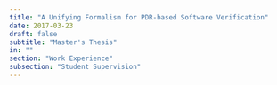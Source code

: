 ```yaml
---
title: "A Unifying Formalism for PDR-based Software Verification"
date: 2017-03-23
draft: false
subtitle: "Master's Thesis"
in: ""
section: "Work Experience"
subsection: "Student Supervision"
---
```

<!-- Thomas Armborst -->